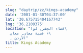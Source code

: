 ```yaml
---
slug: "daytrip/zz/kings-academy"
date: '2001-01-30T04:37:00'
lat: '30.675715404167743'
lng: '36.2109375'
location: "قضاء الجفر, لوا\
  ء قصبة معان, معان\
  , الأردن"
title: Kings Academy
---
```



